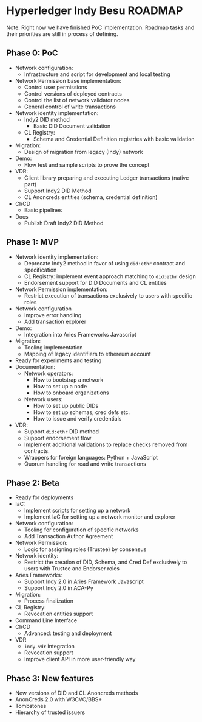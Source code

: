 # Hyperledger Indy Besu ROADMAP

Note: Right now we have finished PoC implementation. Roadmap tasks and their priorities are still in process of defining.

## Phase 0: PoC

* Network configuration:
    * Infrastructure and script for development and local testing
* Network Permission base implementation:
    * Control user permissions
    * Control versions of deployed contracts
    * Control the list of network validator nodes
    * General control of write transactions
* Network identity implementation:
    * Indy2 DID method
      * Basic DID Document validation
    * CL Registry:
      * Schema and Credential Definition registries with basic validation
* Migration:
    * Design of migration from legacy (Indy) network
* Demo:
    * Flow test and sample scripts to prove the concept
* VDR:
    * Client library preparing and executing Ledger transactions (native part)
    * Support Indy2 DID Method
    * CL Anoncreds entities (schema, credential definition)
* CI/CD
    * Basic pipelines
* Docs
  * Publish Draft Indy2 DID Method

## Phase 1: MVP

* Network identity implementation:
    * Deprecate Indy2 method in favor of using `did:ethr` contract and specification
    * CL Registry: implement event approach matching to `did:ethr` design
    * Endorsement support for DID Documents and CL entities
* Network Permission implementation:
    * Restrict execution of transactions exclusively to users with specific roles
* Network configuration
    * Improve error handling
    * Add transaction explorer
* Demo:
    * Integration into Aries Frameworks Javascript
* Migration:
    * Tooling implementation
    * Mapping of legacy identifiers to ethereum account
* Ready for experiments and testing
* Documentation:
    * Network operators:
        * How to bootstrap a network
        * How to set up a node
        * How to onboard organizations
    * Network users:
        * How to set up public DIDs
        * How to set up schemas, cred defs etc.
        * How to issue and verify credentials
* VDR:
    * Support `did:ethr` DID method
    * Support endorsement flow
    * Implement additional validations to replace checks removed from contracts.
    * Wrappers for foreign languages: Python + JavaScript
    * Quorum handling for read and write transactions

## Phase 2: Beta

* Ready for deployments
* IaC:
  * Implement scripts for setting up a network
  * Implement IaC for setting up a network monitor and explorer
* Network configuration:
    * Tooling for configuration of specific networks
    * Add Transaction Author Agreement
* Network Permission:
    * Logic for assigning roles (Trustee) by consensus
* Network identity:
  * Restrict the creation of DID, Schema, and Cred Def exclusively to users with Trustee and Endorser roles
* Aries Frameworks:
  * Support Indy 2.0 in Aries Framework Javascript
  * Support Indy 2.0 in ACA-Py
* Migration:
    * Process finalization
* CL Registry:
    * Revocation entities support
* Command Line Interface
* CI/CD
    * Advanced: testing and deployment
* VDR
  * `indy-vdr` integration
  * Revocation support
  * Improve client API in more user-friendly way

## Phase 3: New features

* New versions of DID and CL Anoncreds methods
* AnonCreds 2.0 with W3CVC/BBS+
* Tombstones
* Hierarchy of trusted issuers
